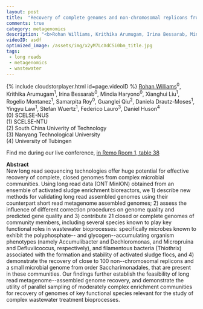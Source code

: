 ```yaml
---
layout: post
title:  "Recovery of complete genomes and non-chromosomal replicons from activated sludge enrichment microbial communities using Nanopore long read metagenome sequencing"
comments: true
category: metagenomics
description: "<b>Rohan Williams, Krithika Arumugam, Irina Bessarab, Mindia Haryono, Xianghui Liu, Rogelio Montanez, Samarpita Roy, Guanglei Qiu, Daniela Drautz-Moses, Yingyu Law, Stefan Wuertz, Federico Lauro, Daniel Huson</b><br/>New long read sequencing technologies offer huge p..."
videoID: asdf
optimized_image: /assets/img/x2yM7LcXdCSi0bm_title.jpg
tags:
 - long reads
 - metagenomics
 - wastewater
---
```

{% include cloudstorplayer.html id=page.videoID %}
<u>Rohan Williams</u><sup>0</sup>, Krithika Arumugam<sup>1</sup>, Irina Bessarab<sup>0</sup>, Mindia Haryono<sup>0</sup>, Xianghui Liu<sup>1</sup>, Rogelio Montanez<sup>1</sup>, Samarpita Roy<sup>0</sup>, Guanglei Qiu<sup>2</sup>, Daniela Drautz-Moses<sup>1</sup>, Yingyu Law<sup>1</sup>, Stefan Wuertz<sup>1</sup>, Federico Lauro<sup>3</sup>, Daniel Huson<sup>4</sup><br/>
\(0\) SCELSE-NUS<br/>
\(1\) SCELSE-NTU<br/>
\(2\) South China Univerity of Technology<br/>
\(3\) Nanyang Technological University<br/>
\(4\) University of Tubingen

Find me during our live conference, [in Remo Room 1, table 38](https://remo.co)

<b>Abstract</b><br/>
New long read sequencing technologies offer huge potential for effective recovery of complete, closed genomes from complex microbial communities. Using long read data \(ONT MinION\) obtained from an ensemble of activated sludge enrichment bioreactors, we 1\) describe new methods for validating long read assembled genomes using their counterpart short read metagenome assembled genomes; 2\) assess the influence of different correction procedures on genome quality and predicted gene quality and 3\) contribute 21 closed or complete genomes of community members, including several species known to play key functional roles in wastewater bioprocesses: specifically microbes known to exhibit the polyphosphate-- and glycogen--accumulating organism phenotypes \(namely Accumulibacter and Dechloromonas, and Micropruina and Defluviicoccus, respectively\), and filamentous bacteria \(Thiothrix\) associated with the formation and stability of activated sludge flocs, and 4\) demonstrate the recovery of close to 100 non--chromosomal replicons and a small microbial genome from order Saccharimonadales, that are present in these communities. Our findings further establish the feasibility of long read metagenome--assembled genome recovery, and demonstrate the utility of parallel sampling of moderately complex enrichment communities for recovery of genomes of key functional species relevant for the study of complex wastewater treatment bioprocesses.
